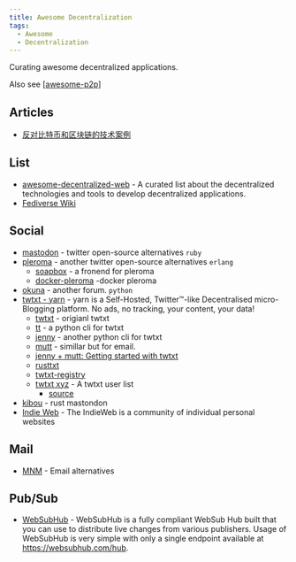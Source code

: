 ```yaml
---
title: Awesome Decentralization
tags:
  - Awesome
  - Decentralization
---
```


Curating awesome decentralized applications.

Also see [[awesome-p2p]]

## Articles

- [反对比特币和区块链的技术案例](https://lukeplant.me.uk/blog/posts/the-technological-case-against-bitcoin-and-blockchain/)

## List

- [awesome-decentralized-web](https://github.com/gdamdam/awesome-decentralized-web) - A curated list about the decentralized technologies and tools to develop decentralized applications.
- [Fediverse Wiki](https://en.wikipedia.org/wiki/Fediverse)

## Social

- [mastodon](https://github.com/mastodon/mastodon) - twitter open-source alternatives `ruby`
- [pleroma](https://git.pleroma.social/pleroma/pleroma/) - another twitter open-source alternatives `erlang`
  - [soapbox](https://gitlab.com/soapbox-pub/soapbox-fe) - a fronend for pleroma
  - [docker-pleroma](https://github.com/angristan/docker-pleroma) -docker pleroma
- [okuna](https://github.com/OkunaOrg/okuna-api) - another forum. `python`
- [twtxt - yarn](https://git.mills.io/yarnsocial/yarn) - yarn is a Self-Hosted, Twitter™-like Decentralised micro-Blogging platform. No ads, no tracking, your content, your data!
  - [twtxt](https://github.com/buckket/twtxt) - origianl twtxt
  - [tt](https://git.isobeef.org/lyse/tt/) - a python cli for twtxt
  - [jenny](https://www.uninformativ.de/git/jenny/file/README.html) - another python cli for twtxt
  - [mutt](https://gitlab.com/muttmua/mutt) - simillar but for email.
  - [jenny + mutt: Getting started with twtxt](https://www.uninformativ.de/blog/postings/2021-09-19/0/POSTING-en.html)
  - [rusttxt](https://github.com/rustwtxt/rustwtxt)
  - [twtxt-registry](https://github.com/DracoBlue/twtxt-registry)
  - [twtxt xyz](http://twtxt.xyz/) - A twtxt user list
    - [source](https://github.com/reednj/twtxt-directory)
- [kibou](https://github.com/Toromino/kibou) - rust mastondon
- [Indie Web](https://indieweb.org/) - The IndieWeb is a community of individual personal websites

## Mail

- [MNM](https://mnmnotmail.org/) - Email alternatives

## Pub/Sub

- [WebSubHub](https://github.com/clone1018/WebSubHub) - WebSubHub is a fully compliant WebSub Hub built that you can use to distribute live changes from various publishers. Usage of WebSubHub is very simple with only a single endpoint available at https://websubhub.com/hub.

[//begin]: # "Autogenerated link references for markdown compatibility"
[awesome-p2p]: awesome-p2p.md "Awesome P2P"
[//end]: # "Autogenerated link references"
